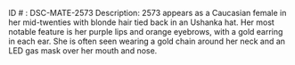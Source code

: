 ID # : DSC-MATE-2573
Description: 2573 appears as a Caucasian female in her mid-twenties with blonde hair tied back in an Ushanka hat. Her most notable feature is her purple lips and orange eyebrows, with a gold earring in each ear. She is often seen wearing a gold chain around her neck and an LED gas mask over her mouth and nose. 